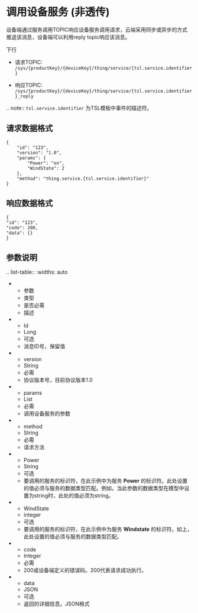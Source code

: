 # 调用设备服务 (非透传)

设备端通过服务调用TOPIC响应设备服务调用请求，云端采用同步或异步的方式推送该消息，设备端可以利用reply topic响应该消息。

下行

- 请求TOPIC: `/sys/{productKey}/{deviceKey}/thing/service/{tsl.service.identifier}`

- 响应TOPIC: `/sys/{productKey}/{deviceKey}/thing/service/{tsl.service.identifier}_reply`

.. note:: `tsl.service.identifier` 为TSL模板中事件的描述符。


## 请求数据格式

```
{
	"id": "123",
	"version": "1.0",
	"params": {
		"Power": "on",
		"WindState": 2
	},
	"method": "thing.service.{tsl.service.identifier}"
}
```

## 响应数据格式

```
{
"id": "123",
"code": 200,
"data": {}
}

```

## 参数说明​

.. list-table::
   :widths: auto

   * - 参数
     - 类型​
     - 是否必需
     - 描述
   * - Id
     - Long
     - 可选
     - 消息ID号，保留值
   * - version
     - String
     - 必需
     - 协议版本号，目前协议版本1.0
   * - params
     - List
     - 必需
     - 调用设备服务的参数
   * - method
     - String
     - 必需
     - 请求方法
   * - Power
     - String
     - 可选
     - 要调用的服务的标识符，在此示例中为服务 **Power** 的标识符。此处设置的值必须与服务的数据类型匹配。例如，当此参数的数据类型在模型中设置为string时，此处的值必须为string。
   * - WindState
     - integer
     - 可选
     - 要调用的服务的标识符，在此示例中为服务 **Windstate** 的标识符。如上，此处设置的值必须与服务的数据类型匹配。
   * - code
     - Integer
     - 必需
     - 200或设备端定义的错误码。200代表请求成功执行。
   * - data
     - JSON
     - 可选
     - 返回的详细信息。JSON格式


<!--end-->
